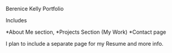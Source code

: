Berenice Kelly Portfolio

Includes 

*About Me section, 
*Projects Section (My Work)
*Contact page

I plan to include a separate page for my Resume and more info.
